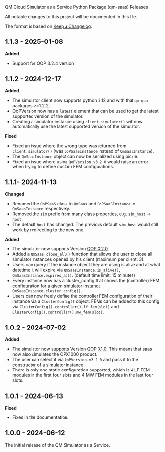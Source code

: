QM Cloud Simulator as a Service Python Package (qm-saas) Releases

All notable changes to this project will be documented in this file.

The format is based on [Keep a Changelog](https://keepachangelog.com/en/1.0.0/).


## 1.1.3 - 2025-01-08

**Added**

- Support for QOP 3.2.4 version

## 1.1.2 - 2024-12-17

**Added**

- The simulator client now supports python 3.12 and with that `qm-qua` packages >=1.2.2.
- QoPVersion now has a `latest` element that can be used to get the latest supported version of the simulator.
- Creating a simulator instance using `client.simulator()` will now automatically use the latest supported version of the simulator.

**Fixed**

- Fixed an issue where the wrong type was returned from `client.simulator()` (was `QoPSaaSInstance` instead of `QmSaasInstance`). 
- The `QmSaasInstance` object can now be serialized using pickle.
- Fixed an issue where using `QoPVersion.v3_2_0` would raise an error when trying to define custom FEM configurations.

## 1.1.1- 2024-11-13

**Changed**

- Renamed the `QoPSaaS` class to `QmSaas` and `QoPSaaSInstance` to `QmSaasInstance` respectively.
- Removed the `sim` prefix from many class properties, e.g. `sim_host` -> `host`.
- The default `host` has changed. The previous default `sim_host` would still work by redirecting to the new one.

**Added**

- The simulator now supports Version [QOP 3.2.0](https://docs.quantum-machines.co/latest/docs/Releases/qop3_releases/).
- Added a `QmSaas.close_all()` function that allows the user to close all simulator instances opened by his client
  (maximum per client: 3).
- Users can query if the instance object they are using is alive and at what datetime it will expire via
  `QmSaasInstance.is_alive()`, `QmSaasInstance.expires_at()`. (default time limit: 15 minutes)
- Every instance now has a cluster_config that shows the (controller) FEM configuration for a given simulator instance 
  `QmSaasInstance.cluster_config()`.
- Users can now freely define the controller FEM configuration of their instance via a `ClusterConfig()` object.
  FEMs can be added to this config via `ClusterConfig().controller().lf_fem(slot)` and
  `ClusterConfig().controller().mw_fem(slot)`.

## 1.0.2 - 2024-07-02

**Added**

- The simulator now supports Version [QOP 3.1.0](https://docs.quantum-machines.co/latest/docs/Releases/qop3_releases/). This means that saas now also simulates the OPX1000 product.
- The user can select it via `QoPVersion.v3_1_0` and pass it to the constructor of a simulator instance.
- There is only one static configuration supported, which is 4 LF FEM modules in the first four slots and 4 MW FEM
  modules in the last four slots.

## 1.0.1 - 2024-06-13

**Fixed**

- Fixes in the documentation.

## 1.0.0 - 2024-06-12
The initial release of the QM Simulator as a Service.
